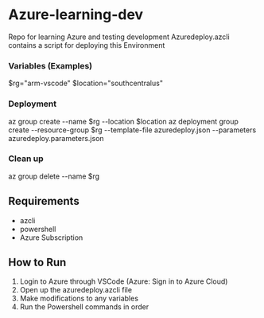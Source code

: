 # Azure-learning-dev
Repo for learning Azure and testing development
Azuredeploy.azcli contains a script for deploying this Environment

### Variables (Examples)
$rg="arm-vscode"
$location="southcentralus"

### Deployment 
az group create --name $rg --location $location
az deployment group create --resource-group $rg --template-file azuredeploy.json --parameters azuredeploy.parameters.json

### Clean up
az group delete --name $rg

## Requirements
- azcli
- powershell
- Azure Subscription

## How to Run
1) Login to Azure through VSCode (Azure: Sign in to Azure Cloud)
2) Open up the azuredeploy.azcli file
3) Make modifications to any variables
4) Run the Powershell commands in order